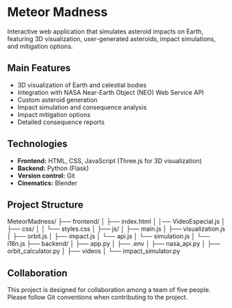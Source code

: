 # Meteor Madness

Interactive web application that simulates asteroid impacts on Earth, featuring 3D visualization, user-generated asteroids, impact simulations, and mitigation options.

## Main Features

- 3D visualization of Earth and celestial bodies  
- Integration with NASA Near-Earth Object (NEO) Web Service API  
- Custom asteroid generation  
- Impact simulation and consequence analysis  
- Impact mitigation options  
- Detailed consequence reports  

## Technologies

- **Frontend:** HTML, CSS, JavaScript (Three.js for 3D visualization)  
- **Backend:** Python (Flask)  
- **Version control:** Git  
- **Cinematics:** Blender  

## Project Structure

MeteorMadness/
├── frontend/
│ ├── index.html
│ │── VideoEspecial.js
│ ├── css/
│ │ └── styles.css
│ ├── js/
│ ├── main.js
│ ├── visualization.js
│ ├── orbit.js
│ ├── impact.js
│ └── api.js
│ └── simulation.js
│ └── i18n.js
├── backend/
│ ├── app.py
│ ├── .env
│ ├── nasa_api.py
│ ├── orbit_calculator.py
│ ├── videos
│ └── impact_simulator.py


## Collaboration
This project is designed for collaboration among a team of five people.
Please follow Git conventions when contributing to the project.
